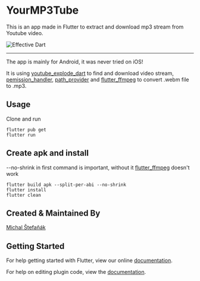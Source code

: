 # YourMP3Tube

This is an app made in Flutter to extract and download mp3 stream from Youtube video.

![Effective Dart](https://img.shields.io/badge/style-effective_dart-40c4ff.svg)

---

The app is mainly for Android, it was never tried on iOS!

It is using [youtube_explode_dart](https://pub.dev/packages/youtube_explode_dart) to find and download video stream, [pemission_handler](https://pub.dev/packages/permission_handler), [path_provider](https://pub.dev/packages/path_provider) and [flutter_ffmpeg](https://pub.dev/packages/flutter_ffmpeg) to convert .webm file to .mp3. 

## Usage
Clone and run 
```shell
flutter pub get
flutter run
```

## Create apk and install
--no-shrink in first command is important, without it [flutter_ffmpeg](https://pub.dev/packages/flutter_ffmpeg) doesn't work
```shell
flutter build apk --split-per-abi --no-shrink
flutter install
flutter clean
```

## Created & Maintained By

[Michal Štefaňák](https://github.com/Infael)

## Getting Started

For help getting started with Flutter, view our online
[documentation](http://flutter.io/).

For help on editing plugin code, view the [documentation](https://flutter.io/platform-plugins/#edit-code).
